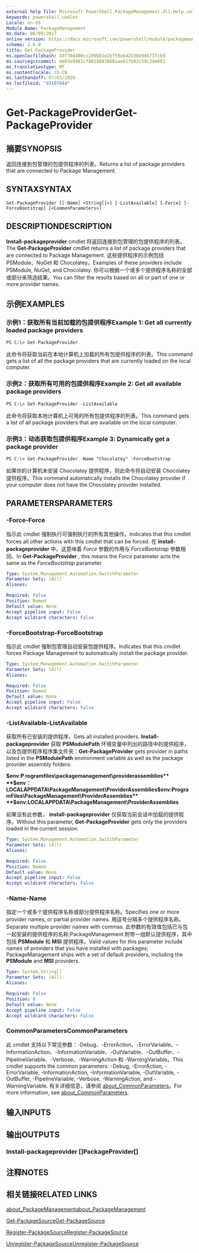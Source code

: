 ```yaml
---
external help file: Microsoft.PowerShell.PackageManagement.dll-Help.xml
keywords: powershell,cmdlet
Locale: en-US
Module Name: PackageManagement
ms.date: 06/09/2017
online version: https://docs.microsoft.com/powershell/module/packagemanagement/get-packageprovider?view=powershell-7&WT.mc_id=ps-gethelp
schema: 2.0.0
title: Get-PackageProvider
ms.openlocfilehash: 43f70d400cc2d9b81e2bf59a6d2b3bb986737c69
ms.sourcegitcommit: de63e9481cf8024883060aae61fb02c59c2de662
ms.translationtype: MT
ms.contentlocale: zh-CN
ms.lasthandoff: 07/03/2020
ms.locfileid: "93197044"
---
```

# <span data-ttu-id="ca9e8-103">Get-PackageProvider</span><span class="sxs-lookup"><span data-stu-id="ca9e8-103">Get-PackageProvider</span></span>

## <span data-ttu-id="ca9e8-104">摘要</span><span class="sxs-lookup"><span data-stu-id="ca9e8-104">SYNOPSIS</span></span>
<span data-ttu-id="ca9e8-105">返回连接到包管理的包提供程序的列表。</span><span class="sxs-lookup"><span data-stu-id="ca9e8-105">Returns a list of package providers that are connected to Package Management.</span></span>

## <span data-ttu-id="ca9e8-106">SYNTAX</span><span class="sxs-lookup"><span data-stu-id="ca9e8-106">SYNTAX</span></span>

```
Get-PackageProvider [[-Name] <String[]>] [-ListAvailable] [-Force] [-ForceBootstrap] [<CommonParameters>]
```

## <span data-ttu-id="ca9e8-107">DESCRIPTION</span><span class="sxs-lookup"><span data-stu-id="ca9e8-107">DESCRIPTION</span></span>

<span data-ttu-id="ca9e8-108">**Install-packageprovider** cmdlet 将返回连接到包管理的包提供程序的列表。</span><span class="sxs-lookup"><span data-stu-id="ca9e8-108">The **Get-PackageProvider** cmdlet returns a list of package providers that are connected to Package Management.</span></span>
<span data-ttu-id="ca9e8-109">这些提供程序的示例包括 PSModule、NuGet 和 Chocolatey。</span><span class="sxs-lookup"><span data-stu-id="ca9e8-109">Examples of these providers include PSModule, NuGet, and Chocolatey.</span></span>
<span data-ttu-id="ca9e8-110">你可以根据一个或多个提供程序名称的全部或部分来筛选结果。</span><span class="sxs-lookup"><span data-stu-id="ca9e8-110">You can filter the results based on all or part of one or more provider names.</span></span>

## <span data-ttu-id="ca9e8-111">示例</span><span class="sxs-lookup"><span data-stu-id="ca9e8-111">EXAMPLES</span></span>

### <span data-ttu-id="ca9e8-112">示例1：获取所有当前加载的包提供程序</span><span class="sxs-lookup"><span data-stu-id="ca9e8-112">Example 1: Get all currently loaded package providers</span></span>

```
PS C:\> Get-PackageProvider
```

<span data-ttu-id="ca9e8-113">此命令将获取当前在本地计算机上加载的所有包提供程序的列表。</span><span class="sxs-lookup"><span data-stu-id="ca9e8-113">This command gets a list of all the package providers that are currently loaded on the local computer.</span></span>

### <span data-ttu-id="ca9e8-114">示例2：获取所有可用的包提供程序</span><span class="sxs-lookup"><span data-stu-id="ca9e8-114">Example 2: Get all available package providers</span></span>

```
PS C:\> Get-PackageProvider -ListAvailable
```

<span data-ttu-id="ca9e8-115">此命令将获取本地计算机上可用的所有包提供程序的列表。</span><span class="sxs-lookup"><span data-stu-id="ca9e8-115">This command gets a list of all package providers that are available on the local computer.</span></span>

### <span data-ttu-id="ca9e8-116">示例3：动态获取包提供程序</span><span class="sxs-lookup"><span data-stu-id="ca9e8-116">Example 3: Dynamically get a package provider</span></span>

```
PS C:\> Get-PackageProvider -Name "Chocolatey" -ForceBootstrap
```

<span data-ttu-id="ca9e8-117">如果你的计算机未安装 Chocolatey 提供程序，则此命令将自动安装 Chocolatey 提供程序。</span><span class="sxs-lookup"><span data-stu-id="ca9e8-117">This command automatically installs the Chocolatey provider if your computer does not have the Chocolatey provider installed.</span></span>

## <span data-ttu-id="ca9e8-118">PARAMETERS</span><span class="sxs-lookup"><span data-stu-id="ca9e8-118">PARAMETERS</span></span>

### <span data-ttu-id="ca9e8-119">-Force</span><span class="sxs-lookup"><span data-stu-id="ca9e8-119">-Force</span></span>

<span data-ttu-id="ca9e8-120">指示此 cmdlet 强制执行可强制执行的所有其他操作。</span><span class="sxs-lookup"><span data-stu-id="ca9e8-120">Indicates that this cmdlet forces all other actions with this cmdlet that can be forced.</span></span>
<span data-ttu-id="ca9e8-121">在 **install-packageprovider** 中，这意味着 *Force* 参数的作用与 *ForceBootstrap* 参数相同。</span><span class="sxs-lookup"><span data-stu-id="ca9e8-121">In **Get-PackageProvider** , this means the *Force* parameter acts the same as the *ForceBootstrap* parameter.</span></span>

```yaml
Type: System.Management.Automation.SwitchParameter
Parameter Sets: (All)
Aliases:

Required: False
Position: Named
Default value: None
Accept pipeline input: False
Accept wildcard characters: False
```

### <span data-ttu-id="ca9e8-122">-ForceBootstrap</span><span class="sxs-lookup"><span data-stu-id="ca9e8-122">-ForceBootstrap</span></span>

<span data-ttu-id="ca9e8-123">指示此 cmdlet 强制包管理自动安装包提供程序。</span><span class="sxs-lookup"><span data-stu-id="ca9e8-123">Indicates that this cmdlet forces Package Management to automatically install the package provider.</span></span>

```yaml
Type: System.Management.Automation.SwitchParameter
Parameter Sets: (All)
Aliases:

Required: False
Position: Named
Default value: None
Accept pipeline input: False
Accept wildcard characters: False
```

### <span data-ttu-id="ca9e8-124">-ListAvailable</span><span class="sxs-lookup"><span data-stu-id="ca9e8-124">-ListAvailable</span></span>

<span data-ttu-id="ca9e8-125">获取所有已安装的提供程序。</span><span class="sxs-lookup"><span data-stu-id="ca9e8-125">Gets all installed providers.</span></span>
<span data-ttu-id="ca9e8-126">**Install-packageprovider** 获取 **PSModulePath** 环境变量中列出的路径中的提供程序，以及包提供程序程序集文件夹：</span><span class="sxs-lookup"><span data-stu-id="ca9e8-126">**Get-PackageProvider** gets provider in paths listed in the **PSModulePath** environment variable as well as the package provider assembly folders:</span></span>

<span data-ttu-id="ca9e8-127">**$env:P rogramfiles\packagemanagement\providerassemblies** **$env： LOCALAPPDATA\PackageManagement\ProviderAssemblies**</span><span class="sxs-lookup"><span data-stu-id="ca9e8-127">**$env:ProgramFiles\PackageManagement\ProviderAssemblies** **$env:LOCALAPPDATA\PackageManagement\ProviderAssemblies**</span></span>

<span data-ttu-id="ca9e8-128">如果没有此参数， **install-packageprovider** 仅获取当前会话中加载的提供程序。</span><span class="sxs-lookup"><span data-stu-id="ca9e8-128">Without this parameter, **Get-PackageProvider** gets only the providers loaded in the current session.</span></span>

```yaml
Type: System.Management.Automation.SwitchParameter
Parameter Sets: (All)
Aliases:

Required: False
Position: Named
Default value: None
Accept pipeline input: False
Accept wildcard characters: False
```

### <span data-ttu-id="ca9e8-129">-Name</span><span class="sxs-lookup"><span data-stu-id="ca9e8-129">-Name</span></span>

<span data-ttu-id="ca9e8-130">指定一个或多个提供程序名称或部分提供程序名称。</span><span class="sxs-lookup"><span data-stu-id="ca9e8-130">Specifies one or more provider names, or partial provider names.</span></span>
<span data-ttu-id="ca9e8-131">用逗号分隔多个提供程序名称。</span><span class="sxs-lookup"><span data-stu-id="ca9e8-131">Separate multiple provider names with commas.</span></span>
<span data-ttu-id="ca9e8-132">此参数的有效值包括已与包一起安装的提供程序的名称;PackageManagement 附带一组默认提供程序，其中包括 **PSModule** 和 **MSI** 提供程序。</span><span class="sxs-lookup"><span data-stu-id="ca9e8-132">Valid values for this parameter include names of providers that you have installed with packages; PackageManagement ships with a set of default providers, including the **PSModule** and **MSI** providers.</span></span>

```yaml
Type: System.String[]
Parameter Sets: (All)
Aliases:

Required: False
Position: 0
Default value: None
Accept pipeline input: False
Accept wildcard characters: False
```

### <span data-ttu-id="ca9e8-133">CommonParameters</span><span class="sxs-lookup"><span data-stu-id="ca9e8-133">CommonParameters</span></span>

<span data-ttu-id="ca9e8-134">此 cmdlet 支持以下常见参数：-Debug、-ErrorAction、-ErrorVariable、-InformationAction、-InformationVariable、-OutVariable、-OutBuffer、-PipelineVariable、-Verbose、-WarningAction 和 -WarningVariable。</span><span class="sxs-lookup"><span data-stu-id="ca9e8-134">This cmdlet supports the common parameters: -Debug, -ErrorAction, -ErrorVariable, -InformationAction, -InformationVariable, -OutVariable, -OutBuffer, -PipelineVariable, -Verbose, -WarningAction, and -WarningVariable.</span></span> <span data-ttu-id="ca9e8-135">有关详细信息，请参阅 [about_CommonParameters](https://go.microsoft.com/fwlink/?LinkID=113216)。</span><span class="sxs-lookup"><span data-stu-id="ca9e8-135">For more information, see [about_CommonParameters](https://go.microsoft.com/fwlink/?LinkID=113216).</span></span>

## <span data-ttu-id="ca9e8-136">输入</span><span class="sxs-lookup"><span data-stu-id="ca9e8-136">INPUTS</span></span>

## <span data-ttu-id="ca9e8-137">输出</span><span class="sxs-lookup"><span data-stu-id="ca9e8-137">OUTPUTS</span></span>

### <span data-ttu-id="ca9e8-138">Install-packageprovider []</span><span class="sxs-lookup"><span data-stu-id="ca9e8-138">PackageProvider[]</span></span>

## <span data-ttu-id="ca9e8-139">注释</span><span class="sxs-lookup"><span data-stu-id="ca9e8-139">NOTES</span></span>

## <span data-ttu-id="ca9e8-140">相关链接</span><span class="sxs-lookup"><span data-stu-id="ca9e8-140">RELATED LINKS</span></span>

[<span data-ttu-id="ca9e8-141">about_PackageManagement</span><span class="sxs-lookup"><span data-stu-id="ca9e8-141">about_PackageManagement</span></span>](../Microsoft.PowerShell.Core/About/about_PackageManagement.md)

[<span data-ttu-id="ca9e8-142">Get-PackageSource</span><span class="sxs-lookup"><span data-stu-id="ca9e8-142">Get-PackageSource</span></span>](Get-PackageSource.md)

[<span data-ttu-id="ca9e8-143">Register-PackageSource</span><span class="sxs-lookup"><span data-stu-id="ca9e8-143">Register-PackageSource</span></span>](Register-PackageSource.md)

[<span data-ttu-id="ca9e8-144">Unregister-PackageSource</span><span class="sxs-lookup"><span data-stu-id="ca9e8-144">Unregister-PackageSource</span></span>](Unregister-PackageSource.md)
